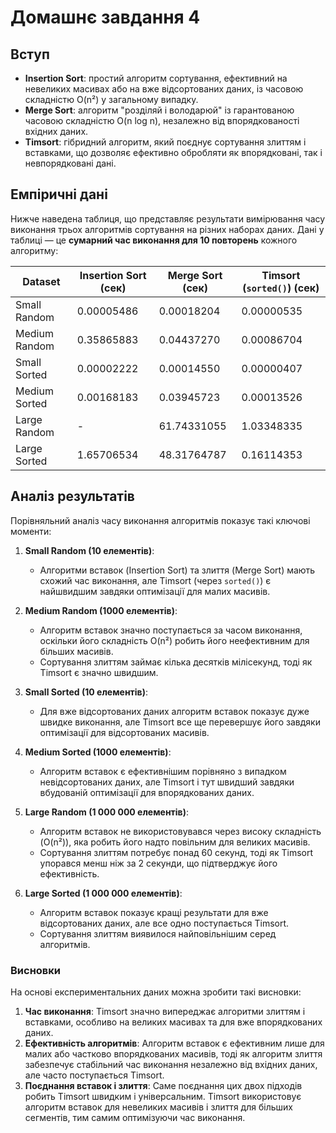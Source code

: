 # Домашнє завдання 4

## Вступ
- **Insertion Sort**: простий алгоритм сортування, ефективний на невеликих масивах або на вже відсортованих даних, із часовою складністю O(n²) у загальному випадку.
- **Merge Sort**: алгоритм "розділяй і володарюй" із гарантованою часовою складністю O(n log n), незалежно від впорядкованості вхідних даних.
- **Timsort**: гібридний алгоритм, який поєднує сортування злиттям і вставками, що дозволяє ефективно обробляти як впорядковані, так і невпорядковані дані.

## Емпіричні дані
Нижче наведена таблиця, що представляє результати вимірювання часу виконання трьох алгоритмів сортування на різних наборах даних. Дані у таблиці — це **сумарний час виконання для 10 повторень** кожного алгоритму:

| Dataset            | Insertion Sort (сек) | Merge Sort (сек) | Timsort (`sorted()`) (сек) |
|--------------------|----------------------|------------------|----------------------------|
| Small Random       | 0.00005486           | 0.00018204       | 0.00000535                 |
| Medium Random      | 0.35865883           | 0.04437270       | 0.00086704                 |
| Small Sorted       | 0.00002222           | 0.00014550       | 0.00000407                 |
| Medium Sorted      | 0.00168183           | 0.03945723       | 0.00013526                 |
| Large Random       | -                    | 61.74331055      | 1.03348335                 |
| Large Sorted       | 1.65706534           | 48.31764787      | 0.16114353                 |

## Аналіз результатів
Порівняльний аналіз часу виконання алгоритмів показує такі ключові моменти:

1. **Small Random (10 елементів)**:
   - Алгоритми вставок (Insertion Sort) та злиття (Merge Sort) мають схожий час виконання, але Timsort (через `sorted()`) є найшвидшим завдяки оптимізації для малих масивів.

2. **Medium Random (1000 елементів)**:
   - Алгоритм вставок значно поступається за часом виконання, оскільки його складність O(n²) робить його неефективним для більших масивів.
   - Сортування злиттям займає кілька десятків мілісекунд, тоді як Timsort є значно швидшим.

3. **Small Sorted (10 елементів)**:
   - Для вже відсортованих даних алгоритм вставок показує дуже швидке виконання, але Timsort все ще перевершує його завдяки оптимізації для відсортованих масивів.

4. **Medium Sorted (1000 елементів)**:
   - Алгоритм вставок є ефективнішим порівняно з випадком невідсортованих даних, але Timsort і тут швидший завдяки вбудованій оптимізації для впорядкованих даних.

5. **Large Random (1 000 000 елементів)**:
   - Алгоритм вставок не використовувався через високу складність (O(n²)), яка робить його надто повільним для великих масивів.
   - Сортування злиттям потребує понад 60 секунд, тоді як Timsort упорався менш ніж за 2 секунди, що підтверджує його ефективність.

6. **Large Sorted (1 000 000 елементів)**:
   - Алгоритм вставок показує кращі результати для вже відсортованих даних, але все одно поступається Timsort.
   - Сортування злиттям виявилося найповільнішим серед алгоритмів.

### Висновки
На основі експериментальних даних можна зробити такі висновки:

1. **Час виконання**: Timsort значно випереджає алгоритми злиттям і вставками, особливо на великих масивах та для вже впорядкованих даних.
2. **Ефективність алгоритмів**: Алгоритм вставок є ефективним лише для малих або частково впорядкованих масивів, тоді як алгоритм злиття забезпечує стабільний час виконання незалежно від вхідних даних, але часто поступається Timsort.
3. **Поєднання вставок і злиття**: Саме поєднання цих двох підходів робить Timsort швидким і універсальним. Timsort використовує алгоритм вставок для невеликих масивів і злиття для більших сегментів, тим самим оптимізуючи час виконання.
